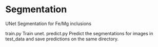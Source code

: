 # Segmentation
UNet Segmentation for Fe/Mg inclusions 

train.py     Train unet.
predict.py   Predict the segmentations for images in test_data and save predictions on the same directory.
